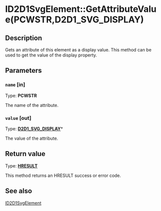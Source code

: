 # ID2D1SvgElement::GetAttributeValue(PCWSTR,D2D1_SVG_DISPLAY)

## Description

Gets an attribute of this element as a display value. This method can be used to get the value of the display property.

## Parameters

### `name` [in]

Type: **PCWSTR**

The name of the attribute.

### `value` [out]

Type: **[D2D1_SVG_DISPLAY](https://learn.microsoft.com/windows/desktop/api/d2d1svg/ne-d2d1svg-d2d1_svg_display)***

The value of the attribute.

## Return value

Type: **[HRESULT](https://learn.microsoft.com/windows/win32/com/structure-of-com-error-codes)**

This method returns an HRESULT success or error code.

## See also

[ID2D1SvgElement](https://learn.microsoft.com/windows/desktop/api/d2d1svg/nn-d2d1svg-id2d1svgelement)
